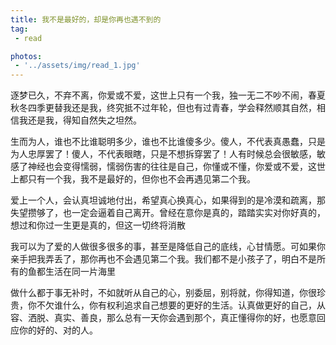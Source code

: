 ```yaml
---
title: 我不是最好的，却是你再也遇不到的
tag:
 - read

photos:
 - '../assets/img/read_1.jpg'
---
```

逐梦已久，不弃不离，你爱或不爱，这世上只有一个我，独一无二不吵不闹，春夏秋冬四季更替我还是我，终究抵不过年轮，但也有过青春，学会释然顺其自然，相信我还是我，得知自然失之坦然。

生而为人，谁也不比谁聪明多少，谁也不比谁傻多少。傻人，不代表真愚蠢，只是为人忠厚罢了！傻人，不代表眼瞎，只是不想拆穿罢了！人有时候总会很敏感，敏感了神经也会变得懦弱，懦弱伤害的往往是自己，你懂或不懂，你爱或不爱，这世上都只有一个我，我不是最好的，但你也不会再遇见第二个我。

爱上一个人，会认真坦诚地付出，希望真心换真心，如果得到的是冷漠和疏离，那失望攒够了，也一定会逼着自己离开。曾经在意你是真的，踏踏实实对你好真的，想过和你过一生更是真的，但这一切终将消散

我可以为了爱的人做很多很多的事，甚至是降低自己的底线，心甘情愿。可如果你亲手把我弄丢了，那你再也不会遇见第二个我。我们都不是小孩子了，明白不是所有的鱼都生活在同一片海里

做什么都于事无补时，不如就听从自己的心，别委屈，别将就，你得知道，你很珍贵，你不欠谁什么，你有权利追求自己想要的更好的生活。认真做更好的自己，从容、洒脱、真实、善良，那么总有一天你会遇到那个，真正懂得你的好，也愿意回应你的好的、对的人。
